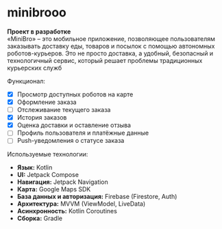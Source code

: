 # minibrooo
**Проект в разработке**  
«MiniBro» – это мобильное приложение, позволяющее пользователям заказывать доставку еды, товаров и посылок с помощью автономных роботов-курьеров. Это не просто доставка, а удобный, безопасный и технологичный сервис, который решает проблемы традиционных курьерских служб

Функционал:
- [x] Просмотр доступных роботов на карте
- [x] Оформление заказа
- [ ] Отслеживание текущего заказа
- [x] История заказов
- [x] Оценка доставки и оставление отзыва
- [ ] Профиль пользователя и платёжные данные
- [ ] Push-уведомления о статусе заказа

Используемые технологии:
- **Язык:** Kotlin
- **UI:** Jetpack Compose
- **Навигация:** Jetpack Navigation
- **Карта:** Google Maps SDK
- **База данных и авторизация:** Firebase (Firestore, Auth)
- **Архитектура:** MVVM (ViewModel, LiveData)
- **Асинхронность:** Kotlin Coroutines
- **Сборка:** Gradle
